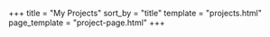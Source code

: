 +++
title = "My Projects"
sort_by = "title"
template = "projects.html"
page_template = "project-page.html"
+++
